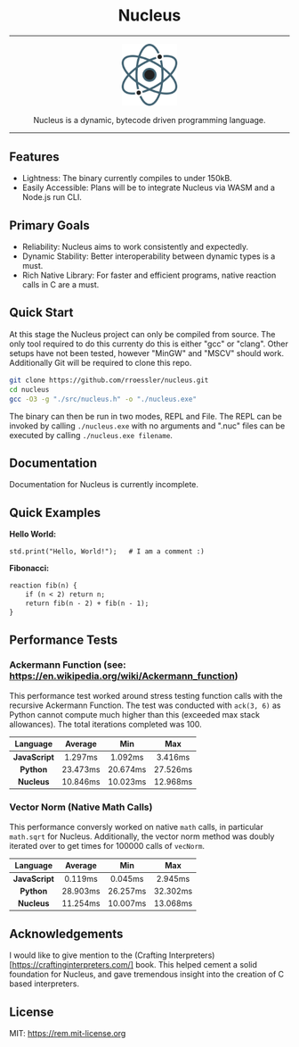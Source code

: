 <div align="center">

Nucleus
=======

---

<img width="100px" src="./assets/nucleus-logo.svg">

Nucleus is a dynamic, bytecode driven programming language.

---
    
</div>

Features
--------

- Lightness: The binary currently compiles to under 150kB.
- Easily Accessible: Plans will be to integrate Nucleus via WASM and a Node.js run CLI.

Primary Goals
-------------

- Reliability: Nucleus aims to work consistently and expectedly.
- Dynamic Stability: Better interoperability between dynamic types is a must.
- Rich Native Library: For faster and efficient programs, native reaction calls in C are a must.

Quick Start
-----------

At this stage the Nucleus project can only be compiled from source. The only tool required to do this currenty do this is either "gcc" or "clang". Other setups have not been tested, however "MinGW" and "MSCV" should work. Additionally Git will be required to clone this repo.

```bash
git clone https://github.com/rroessler/nucleus.git
cd nucleus
gcc -O3 -g "./src/nucleus.h" -o "./nucleus.exe"
```

The binary can then be run in two modes, REPL and File. The REPL can be invoked by calling `./nucleus.exe` with no arguments and ".nuc" files can be executed by calling `./nucleus.exe filename`.

Documentation
-------------

Documentation for Nucleus is currently incomplete.

Quick Examples
--------------

**Hello World:**

```nucleus
std.print("Hello, World!");   # I am a comment :)
```

**Fibonacci:**

```nucleus
reaction fib(n) {
    if (n < 2) return n;
    return fib(n - 2) + fib(n - 1);
}
```

Performance Tests
-----------------

### Ackermann Function (see: https://en.wikipedia.org/wiki/Ackermann_function)
This performance test worked around stress testing function calls with the recursive Ackermann Function. The test was conducted with `ack(3, 6)` as Python cannot compute much higher than this (exceeded max stack allowances). The total iterations completed was 100.

| Language | Average | Min | Max |
|:--------:|:-------:|:---:|:---:|
| **JavaScript** | 1.297ms | 1.092ms | 3.416ms |
| **Python** | 23.473ms | 20.674ms | 27.526ms |
| **Nucleus** | 10.846ms | 10.023ms | 12.968ms |

### Vector Norm (Native Math Calls)
This performance conversly worked on native `math` calls, in particular `math.sqrt` for Nucleus. Additionally, the vector norm method was doubly iterated over to get times for 100000 calls of `vecNorm`.

| Language | Average | Min | Max |
|:--------:|:-------:|:---:|:---:|
| **JavaScript** | 0.119ms | 0.045ms | 2.945ms |
| **Python** | 28.903ms | 26.257ms | 32.302ms |
| **Nucleus** | 11.254ms | 10.007ms | 13.068ms |

Acknowledgements
----------------

I would like to give mention to the (Crafting Interpreters)[https://craftinginterpreters.com/] book. This helped cement a solid foundation for Nucleus, and gave tremendous insight into the creation of C based interpreters.

License
-------
MIT: https://rem.mit-license.org
